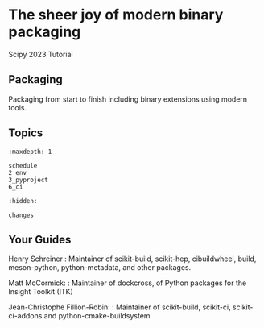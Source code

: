 # The sheer joy of modern binary packaging

Scipy 2023 Tutorial

## Packaging

Packaging from start to finish including binary extensions using modern tools.


## Topics

```{toctree}
:maxdepth: 1

schedule
2_env
3_pyproject
6_ci
```
<!--
1_overview
4_tools
5_binary
7_dependencies
-->

```{toctree}
:hidden:

changes
```


## Your Guides

Henry Schreiner
: Maintainer of scikit-build, scikit-hep, cibuildwheel, build, meson-python, python-metadata, and other packages.

Matt McCormick:
: Maintainer of dockcross, of Python packages for the Insight Toolkit (ITK)

Jean-Christophe Fillion-Robin:
: Maintainer of scikit-build, scikit-ci, scikit-ci-addons and python-cmake-buildsystem
